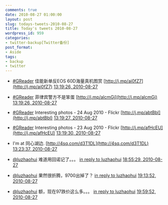 ```yaml
---
comments: true
date: 2010-08-27 01:00:00
layout: post
slug: todays-tweets-2010-08-27
title: Today's tweets 2010-08-27
wordpress_id: 959
categories:
- twitter-backup[Twitter备份]
post_format:
- Aside
tags:
- backup
- twitter
---
```





  * [#GReader](http://search.twitter.com/search?q=%23GReader) 佳能新单反EOS 60D海量真机图赏 [http://j.mp/ai0fZ7](http://j.mp/ai0fZ7) [13:19:26, 2010-08-27](http://twitter.com/gfrog/statuses/22241832096)





  * [#GReader](http://search.twitter.com/search?q=%23GReader) 菲律宾警方不是笨蛋 [http://j.mp/alcmGj](http://j.mp/alcmGj) [13:19:26, 2010-08-27](http://twitter.com/gfrog/statuses/22241832199)





  * [#GReader](http://search.twitter.com/search?q=%23GReader) Interesting photos - 24 Aug 2010 - Flickr [http://j.mp/abtBbI](http://j.mp/abtBbI) [13:19:27, 2010-08-27](http://twitter.com/gfrog/statuses/22241832757)





  * [#GReader](http://search.twitter.com/search?q=%23GReader) Interesting photos - 23 Aug 2010 - Flickr [http://j.mp/afHcEU](http://j.mp/afHcEU) [13:19:30, 2010-08-27](http://twitter.com/gfrog/statuses/22241835607)





  * I'm at 同心湖边. [http://4sq.com/d3T1DL](http://4sq.com/d3T1DL) [13:23:37, 2010-08-27](http://twitter.com/gfrog/statuses/22242049686)





  * [@luzhaohui](http://twitter.com/luzhaohui) 难道用回诺记了。。。 [in reply to luzhaohui](http://twitter.com/luzhaohui/statuses/22257160086) [18:55:29, 2010-08-27](http://twitter.com/gfrog/statuses/22257299266)





  * [@luzhaohui](http://twitter.com/luzhaohui) 果然很折腾，9700出掉了？ [in reply to luzhaohui](http://twitter.com/luzhaohui/statuses/22257605850) [19:13:52, 2010-08-27](http://twitter.com/gfrog/statuses/22258238609)





  * [@luzhaohui](http://twitter.com/luzhaohui) 额，现在97跌价这么多。。。 [in reply to luzhaohui](http://twitter.com/luzhaohui/statuses/22259724437) [19:59:52, 2010-08-27](http://twitter.com/gfrog/statuses/22260804726)




